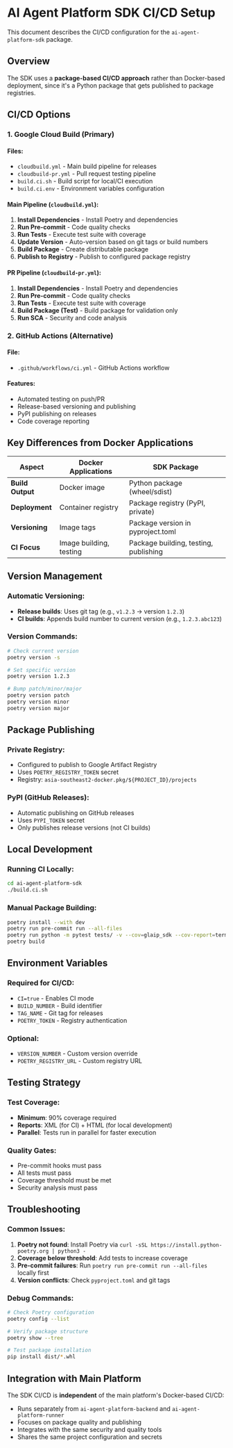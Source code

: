 # AI Agent Platform SDK CI/CD Setup

This document describes the CI/CD configuration for the `ai-agent-platform-sdk` package.

## Overview

The SDK uses a **package-based CI/CD approach** rather than Docker-based deployment, since it's a Python package that gets published to package registries.

## CI/CD Options

### 1. Google Cloud Build (Primary)

#### Files:
- `cloudbuild.yml` - Main build pipeline for releases
- `cloudbuild-pr.yml` - Pull request testing pipeline
- `build.ci.sh` - Build script for local/CI execution
- `build.ci.env` - Environment variables configuration

#### Main Pipeline (`cloudbuild.yml`):
1. **Install Dependencies** - Install Poetry and dependencies
2. **Run Pre-commit** - Code quality checks
3. **Run Tests** - Execute test suite with coverage
4. **Update Version** - Auto-version based on git tags or build numbers
5. **Build Package** - Create distributable package
6. **Publish to Registry** - Publish to configured package registry

#### PR Pipeline (`cloudbuild-pr.yml`):
1. **Install Dependencies** - Install Poetry and dependencies
2. **Run Pre-commit** - Code quality checks
3. **Run Tests** - Execute test suite with coverage
4. **Build Package (Test)** - Build package for validation only
5. **Run SCA** - Security and code analysis

### 2. GitHub Actions (Alternative)

#### File:
- `.github/workflows/ci.yml` - GitHub Actions workflow

#### Features:
- Automated testing on push/PR
- Release-based versioning and publishing
- PyPI publishing on releases
- Code coverage reporting

## Key Differences from Docker Applications

| Aspect | Docker Applications | SDK Package |
|--------|-------------------|-------------|
| **Build Output** | Docker image | Python package (wheel/sdist) |
| **Deployment** | Container registry | Package registry (PyPI, private) |
| **Versioning** | Image tags | Package version in pyproject.toml |
| **CI Focus** | Image building, testing | Package building, testing, publishing |

## Version Management

### Automatic Versioning:
- **Release builds**: Uses git tag (e.g., `v1.2.3` → version `1.2.3`)
- **CI builds**: Appends build number to current version (e.g., `1.2.3.abc123`)

### Version Commands:
```bash
# Check current version
poetry version -s

# Set specific version
poetry version 1.2.3

# Bump patch/minor/major
poetry version patch
poetry version minor
poetry version major
```

## Package Publishing

### Private Registry:
- Configured to publish to Google Artifact Registry
- Uses `POETRY_REGISTRY_TOKEN` secret
- Registry: `asia-southeast2-docker.pkg/${PROJECT_ID}/projects`

### PyPI (GitHub Releases):
- Automatic publishing on GitHub releases
- Uses `PYPI_TOKEN` secret
- Only publishes release versions (not CI builds)

## Local Development

### Running CI Locally:
```bash
cd ai-agent-platform-sdk
./build.ci.sh
```

### Manual Package Building:
```bash
poetry install --with dev
poetry run pre-commit run --all-files
poetry run python -m pytest tests/ -v --cov=glaip_sdk --cov-report=term-missing --cov-report=xml --cov-fail-under=90
poetry build
```

## Environment Variables

### Required for CI/CD:
- `CI=true` - Enables CI mode
- `BUILD_NUMBER` - Build identifier
- `TAG_NAME` - Git tag for releases
- `POETRY_TOKEN` - Registry authentication

### Optional:
- `VERSION_NUMBER` - Custom version override
- `POETRY_REGISTRY_URL` - Custom registry URL

## Testing Strategy

### Test Coverage:
- **Minimum**: 90% coverage required
- **Reports**: XML (for CI) + HTML (for local development)
- **Parallel**: Tests run in parallel for faster execution

### Quality Gates:
- Pre-commit hooks must pass
- All tests must pass
- Coverage threshold must be met
- Security analysis must pass

## Troubleshooting

### Common Issues:
1. **Poetry not found**: Install Poetry via `curl -sSL https://install.python-poetry.org | python3 -`
2. **Coverage below threshold**: Add tests to increase coverage
3. **Pre-commit failures**: Run `poetry run pre-commit run --all-files` locally first
4. **Version conflicts**: Check `pyproject.toml` and git tags

### Debug Commands:
```bash
# Check Poetry configuration
poetry config --list

# Verify package structure
poetry show --tree

# Test package installation
pip install dist/*.whl
```

## Integration with Main Platform

The SDK CI/CD is **independent** of the main platform's Docker-based CI/CD:
- Runs separately from `ai-agent-platform-backend` and `ai-agent-platform-runner`
- Focuses on package quality and publishing
- Integrates with the same security and quality tools
- Shares the same project configuration and secrets
